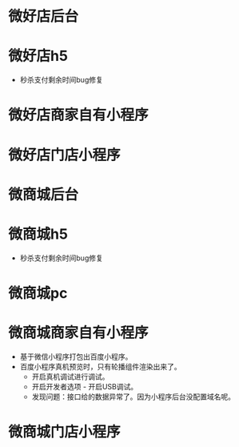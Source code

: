 # 微好店后台

# 微好店h5
* 秒杀支付剩余时间bug修复

# 微好店商家自有小程序

# 微好店门店小程序

# 微商城后台

# 微商城h5
* 秒杀支付剩余时间bug修复

# 微商城pc

# 微商城商家自有小程序
* 基于微信小程序打包出百度小程序。
* 百度小程序真机预览时，只有轮播组件渲染出来了。
    - 开启真机调试进行调试。
    - 开启开发者选项 - 开启USB调试。
    - 发现问题：接口给的数据异常了。因为小程序后台没配置域名呢。

# 微商城门店小程序
